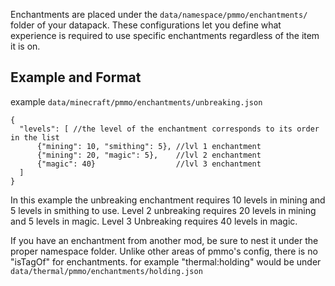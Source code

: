 Enchantments are placed under the `data/namespace/pmmo/enchantments/` folder of your datapack.  These configurations let you define what experience is required to use specific enchantments regardless of the item it is on.

## Example and Format
example `data/minecraft/pmmo/enchantments/unbreaking.json`
```json5
{
  "levels": [ //the level of the enchantment corresponds to its order in the list
      {"mining": 10, "smithing": 5}, //lvl 1 enchantment
      {"mining": 20, "magic": 5},    //lvl 2 enchantment
      {"magic": 40}                  //lvl 3 enchantment
  ]
}
```
In this example the unbreaking enchantment requires 10 levels in mining and 5 levels in smithing to use.  Level 2 unbreaking requires 20 levels in mining and 5 levels in magic.  Level 3 Unbreaking requires 40 levels in magic.

If you have an enchantment from another mod, be sure to nest it under the proper namespace folder.  Unlike other areas of pmmo's config, there is no "isTagOf" for enchantments.  for example "thermal:holding" would be under `data/thermal/pmmo/enchantments/holding.json`